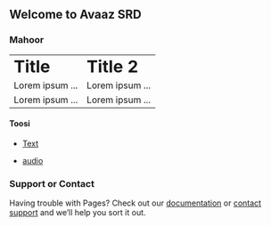 ## Welcome to Avaaz SRD

### Mahoor
<table border="0">
 <tr>
    <td><b style="font-size:30px">Title</b></td>
    <td><b style="font-size:30px">Title 2</b></td>
 </tr>
 <tr>
    <td>Lorem ipsum ...</td>
    <td>Lorem ipsum ...</td>
 </tr>
 <tr>
    <td>Lorem ipsum ...</td>
    <td>Lorem ipsum ...</td>
 </tr> 
</table>

#### Toosi

- [Text](https://github.com/sarasrd/avaaz/files/7654132/mahoor_toosi.pdf)

- [audio](https://user-images.githubusercontent.com/95536232/144714293-17d5335d-b698-4448-af71-f7701cf51c0b.mp4)



### Support or Contact

Having trouble with Pages? Check out our [documentation](https://docs.github.com/categories/github-pages-basics/) or [contact support](https://support.github.com/contact) and we’ll help you sort it out.

